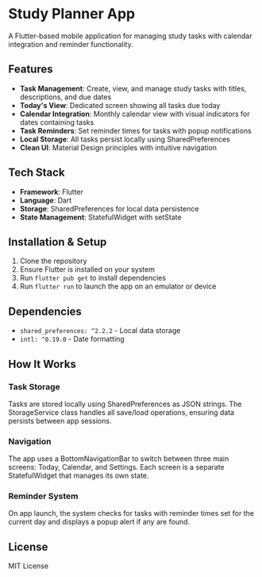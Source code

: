 # Study Planner App

A Flutter-based mobile application for managing study tasks with calendar integration and reminder functionality.

## Features

- **Task Management**: Create, view, and manage study tasks with titles, descriptions, and due dates
- **Today's View**: Dedicated screen showing all tasks due today
- **Calendar Integration**: Monthly calendar view with visual indicators for dates containing tasks
- **Task Reminders**: Set reminder times for tasks with popup notifications
- **Local Storage**: All tasks persist locally using SharedPreferences
- **Clean UI**: Material Design principles with intuitive navigation

## Tech Stack

- **Framework**: Flutter
- **Language**: Dart
- **Storage**: SharedPreferences for local data persistence
- **State Management**: StatefulWidget with setState


## Installation & Setup

1. Clone the repository
2. Ensure Flutter is installed on your system
3. Run `flutter pub get` to install dependencies
4. Run `flutter run` to launch the app on an emulator or device

## Dependencies

- `shared_preferences: ^2.2.2` - Local data storage
- `intl: ^0.19.0` - Date formatting

## How It Works

### Task Storage
Tasks are stored locally using SharedPreferences as JSON strings. The StorageService class handles all save/load operations, ensuring data persists between app sessions.

### Navigation
The app uses a BottomNavigationBar to switch between three main screens: Today, Calendar, and Settings. Each screen is a separate StatefulWidget that manages its own state.

### Reminder System
On app launch, the system checks for tasks with reminder times set for the current day and displays a popup alert if any are found.


## License

MIT License
